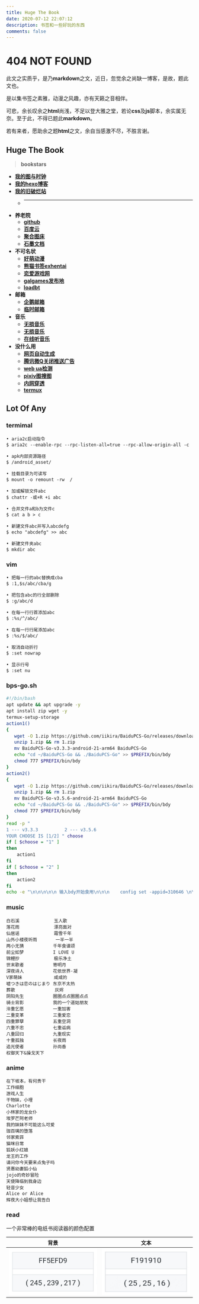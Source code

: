 ```yaml
---
title: Huge The Book
date: 2020-07-12 22:07:12
description: 书签和一些好玩的东西
comments: false
---
```


# 404 NOT FOUND

此文之实质乎，是乃**markdown**之文，近日，忽觉余之尚缺一博客，是故，题此文也。  
  
是以集书签之素雅，动漫之风趣，亦有天籁之音相伴。  
  
可悲，余长叹余之**html**尚浅，不足以登大雅之堂，若论**css**及**js**脚本，余实属无奈。至于此，不得已题此**markdown**。  
  
若有来者，愿助余之题**html**之文，余自当感激不尽，不胜言谢。  

## Huge The Book
> **bookstars**  
  - **[我的图与时钟](https://nibazshab.github.io/404/time.html)**
  - **[我的hexo博客](https://nibazshab.github.io)**
  - **[我的旧破烂站](https://github.com/NibaZShab/NibaZShab.github.io/releases)**
    + ---
  - **养老院**
    + **[github](https://github.com/)**
    + **[百度云](https://pan.baidu.com/)**
    + **[聚合图床](https://www.superbed.cn/)**
    + **[石墨文档](https://shimo.im/)**
  - **不可名状**
    + **[好萌动漫](https://nicemoe.at/)**
    + **[熊猫书签exhentai](https://expanda.org/)**
    + **[恋爱游戏网](https://www.lianaiyx.com/)**
    + **[galgames发布地](https://www.nyagal.com/)**
    + **[loadbt](https://www.loadbt.com/files)**
  - **邮箱**
    + **[企鹅邮箱](https://w.mail.qq.com)**
    + **[临时邮箱](https://10minutemail.net/m/?lang=zh-cn)**
  - **音乐**
    + **[无损音乐](http://www.xiaoluo666.cn/musicPlayer/)**
    + **[无损音乐](https://m.sq688.com/)**
    + **[在线听音乐](http://www.cndkk.com/Music/)**
  - **没什么用**
    + **[网页自动生成](http://sc.ilysc.cn/)**
    + **[腾讯微Q关闭推送广告](https://privacy.qq.com/yszc-m.htm)**
    + **[web ua检测](http://service.spiritsoft.cn/ua.html)**
    + **[pixiv图搜图](http://saucenao.com/)**
    + **[内网穿透](https://ngrok.com)**
    + **[termux](https://www.sqlsec.com/2018/05/termux.html)**

## Lot Of Any
### termimal
```
• aria2c启动指令
$ aria2c --enable-rpc --rpc-listen-all=true --rpc-allow-origin-all -c
```
```
• apk内部资源路径
$ /android_asset/
```
```
• 挂载目录为可读写
$ mount -o remount -rw  /
```
```
• 加或解锁文件abc
$ chattr -或+R +i abc
```
```
• 合并文件a和b为文件c
$ cat a b > c
```
```
• 新建文件abc并写入abcdefg
$ echo "abcdefg" >> abc
```
```
• 新建文件夹abc
$ mkdir abc
```
### vim
```
• 把每一行的abc替换成cba
$ :1,$s/abc/cba/g
```
```
• 把包含abc的行全部删除
$ :g/abc/d
```
```
• 在每一行行首添加abc
$ :%s/^/abc/
```
```
• 在每一行行尾添加abc
$ :%s/$/abc/
```
```
• 取消自动折行
$ :set nowrap
```
```
• 显示行号
$ :set nu
```
### bps-go.sh
```bash
#!/bin/bash
apt update && apt upgrade -y
apt install zip wget -y
termux-setup-storage
action1()
{
   wget -O 1.zip https://github.com/iikira/BaiduPCS-Go/releases/download/v3.3.3/BaiduPCS-Go-v3.3.3-android-21-arm64.zip
   unzip 1.zip && rm 1.zip
   mv BaiduPCS-Go-v3.3.3-android-21-arm64 BaiduPCS-Go
   echo "cd ~/BaiduPCS-Go && ./BaiduPCS-Go" >> $PREFIX/bin/bdy
   chmod 777 $PREFIX/bin/bdy
}
action2()
{
   wget -O 1.zip https://github.com/iikira/BaiduPCS-Go/releases/download/v3.5.6/BaiduPCS-Go-v3.5.6-android-21-arm64.zip
   unzip 1.zip && rm 1.zip
   mv BaiduPCS-Go-v3.5.6-android-21-arm64 BaiduPCS-Go
   echo "cd ~/BaiduPCS-Go && ./BaiduPCS-Go" >> $PREFIX/bin/bdy
   chmod 777 $PREFIX/bin/bdy
}
read -p " 
1 --- v3.3.3          2 --- v3.5.6
YOUR CHOOSE IS [1/2] " choose
if [ $choose = "1" ]
then
    action1
fi
if [ $choose = "2" ]
then
    action2
fi
echo -e "\n\n\n\n\n 输入bdy开始食用\n\n\n    config set -appid=310646 \n\n    cd /apps/baidu_shurufa \n\n    config set -appid=265486 \n\n    config set -savedir /sdcard/Android \n\n"
```
### music
```
白石溪             玉人歌
落花雨             漂亮面对
仙居谣             霜雪千年
山外小楼夜听雨       一半一半
两小无猜           千年食谱颂
前尘如梦           I LOVE U
锦鲤抄             极乐净土
世末歌者           寄明月
深夜诗人           花依世界·凝
V家萌妹            咸咸的
嘘つきは恋のはじまり 东京不太热
葬歌               灰烬
阴阳先生           圈圈点点圈圈点点
骑士背影           我的一个道姑朋友
泠重乞愿           一重加害
二重变革           三重爱恋
四重罪孽           五重空洞
六重不忠           七重诟病
八重回归           九重现实
十重孤独           长夜雨
追光使者           孙尚香
权御天下&操戈天下
```
### anime
```
在下坂本，有何贵干
工作细胞
游戏人生
干物妹，小埋
Charlotte
小林家的龙女仆
埃罗芒阿老师
我的妹妹不可能这么可爱
珈百璃的堕落
邻家索菲
猫咪日常
狐妖小红娘
龙王的工作
请问你今天要来点兔子吗
贤惠幼妻狐小仙
jojo的奇妙冒险
天使降临到我身边
轻音少女
Alice or Alice
辉夜大小姐想让我告白
```
### read
一个非常棒的电纸书阅读器的颜色配置

| 背景 | 文本 | 
| :------: | :------: | 
| ![](/markdown/pictures/01.png) | ![](/markdown/pictures/02.png) |
